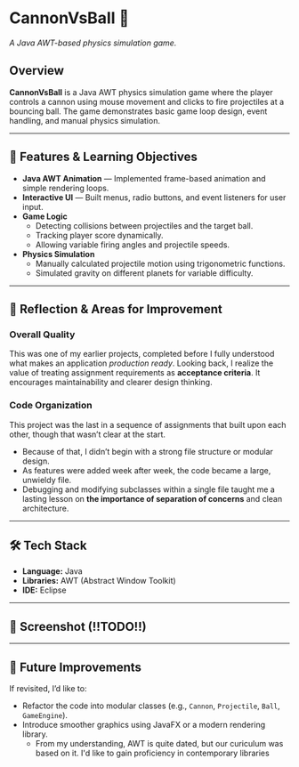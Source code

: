 # CannonVsBall 🎯  
*A Java AWT-based physics simulation game.*

## Overview  
**CannonVsBall** is a Java AWT physics simulation game where the player controls a cannon using mouse movement and clicks to fire projectiles at a bouncing ball. The game demonstrates basic game loop design, event handling, and manual physics simulation.

---

## 🧩 Features & Learning Objectives  
- **Java AWT Animation** — Implemented frame-based animation and simple rendering loops.  
- **Interactive UI** — Built menus, radio buttons, and event listeners for user input.  
- **Game Logic**  
  - Detecting collisions between projectiles and the target ball.  
  - Tracking player score dynamically.  
  - Allowing variable firing angles and projectile speeds.  
- **Physics Simulation**  
  - Manually calculated projectile motion using trigonometric functions.  
  - Simulated gravity on different planets for variable difficulty.  

---

## 💭 Reflection & Areas for Improvement  

### Overall Quality  
This was one of my earlier projects, completed before I fully understood what makes an application *production ready*. Looking back, I realize the value of treating assignment requirements as **acceptance criteria**. It encourages maintainability and clearer design thinking.

### Code Organization  
This project was the last in a sequence of assignments that built upon each other, though that wasn’t clear at the start.  
- Because of that, I didn’t begin with a strong file structure or modular design.  
- As features were added week after week, the code became a large, unwieldy file.  
- Debugging and modifying subclasses within a single file taught me a lasting lesson on **the importance of separation of concerns** and clean architecture.  

---

## 🛠️ Tech Stack  
- **Language:** Java  
- **Libraries:** AWT (Abstract Window Toolkit)  
- **IDE:** Eclipse  

---

## 📸 Screenshot (!!TODO!!)  


---

## 🚀 Future Improvements  
If revisited, I’d like to:  
- Refactor the code into modular classes (e.g., `Cannon`, `Projectile`, `Ball`, `GameEngine`).  
- Introduce smoother graphics using JavaFX or a modern rendering library. 
  - From my understanding, AWT is quite dated, but our curiculum was based on it. I'd like to gain proficiency in contemporary libraries
